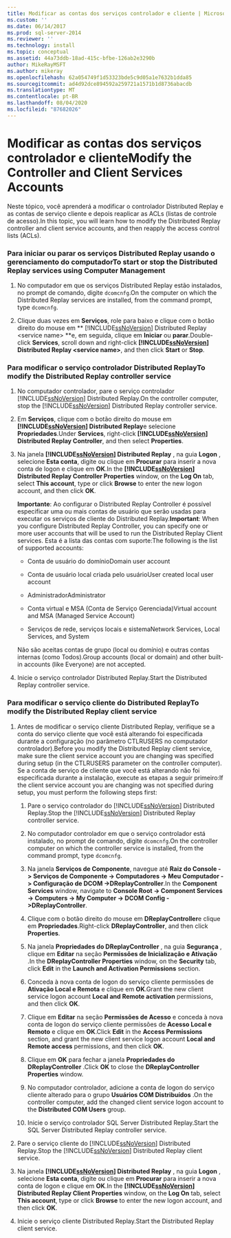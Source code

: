```yaml
---
title: Modificar as contas dos serviços controlador e cliente | Microsoft Docs
ms.custom: ''
ms.date: 06/14/2017
ms.prod: sql-server-2014
ms.reviewer: ''
ms.technology: install
ms.topic: conceptual
ms.assetid: 44a73ddb-18ad-415c-bfbe-126ab2e3290b
author: MikeRayMSFT
ms.author: mikeray
ms.openlocfilehash: 62a054749f1d53323bde5c9d05a1e7632b1dda85
ms.sourcegitcommit: ad4d92dce894592a259721a1571b1d8736abacdb
ms.translationtype: MT
ms.contentlocale: pt-BR
ms.lasthandoff: 08/04/2020
ms.locfileid: "87682026"
---
```

# <a name="modify-the-controller-and-client-services-accounts"></a><span data-ttu-id="62b04-102">Modificar as contas dos serviços controlador e cliente</span><span class="sxs-lookup"><span data-stu-id="62b04-102">Modify the Controller and Client Services Accounts</span></span>
  <span data-ttu-id="62b04-103">Neste tópico, você aprenderá a modificar o controlador Distributed Replay e as contas de serviço cliente e depois reaplicar as ACLs (listas de controle de acesso).</span><span class="sxs-lookup"><span data-stu-id="62b04-103">In this topic, you will learn how to modify the Distributed Replay controller and client service accounts, and then reapply the access control lists (ACLs).</span></span>  
  
### <a name="to-start-or-stop-the-distributed-replay-services-using-computer-management"></a><span data-ttu-id="62b04-104">Para iniciar ou parar os serviços Distributed Replay usando o gerenciamento do computador</span><span class="sxs-lookup"><span data-stu-id="62b04-104">To start or stop the Distributed Replay services using Computer Management</span></span>  
  
1.  <span data-ttu-id="62b04-105">No computador em que os serviços Distributed Replay estão instalados, no prompt de comando, digite `dcomcnfg`.</span><span class="sxs-lookup"><span data-stu-id="62b04-105">On the computer on which the Distributed Replay services are installed, from the command prompt, type `dcomcnfg`.</span></span>  
  
2.  <span data-ttu-id="62b04-106">Clique duas vezes em **Serviços**, role para baixo e clique com o botão direito do mouse em \*\* [!INCLUDE[ssNoVersion](../../includes/ssnoversion-md.md)] Distributed Replay \<service name> \*\*e, em seguida, clique em **Iniciar** ou **parar**.</span><span class="sxs-lookup"><span data-stu-id="62b04-106">Double-click **Services**, scroll down and right-click **[!INCLUDE[ssNoVersion](../../includes/ssnoversion-md.md)] Distributed Replay \<service name>**, and then click **Start** or **Stop**.</span></span>  
  
### <a name="to-modify-the-distributed-replay-controller-service"></a><span data-ttu-id="62b04-107">Para modificar o serviço controlador Distributed Replay</span><span class="sxs-lookup"><span data-stu-id="62b04-107">To modify the Distributed Replay controller service</span></span>  
  
1.  <span data-ttu-id="62b04-108">No computador controlador, pare o serviço controlador [!INCLUDE[ssNoVersion](../../includes/ssnoversion-md.md)] Distributed Replay.</span><span class="sxs-lookup"><span data-stu-id="62b04-108">On the controller computer, stop the [!INCLUDE[ssNoVersion](../../includes/ssnoversion-md.md)] Distributed Replay controller service.</span></span>  
  
2.  <span data-ttu-id="62b04-109">Em **Serviços**, clique com o botão direito do mouse em **[!INCLUDE[ssNoVersion](../../includes/ssnoversion-md.md)] Distributed Replay**e selecione **Propriedades**.</span><span class="sxs-lookup"><span data-stu-id="62b04-109">Under **Services**, right-click **[!INCLUDE[ssNoVersion](../../includes/ssnoversion-md.md)] Distributed Replay Controller**, and then select **Properties**.</span></span>  
  
3.  <span data-ttu-id="62b04-110">Na janela **[!INCLUDE[ssNoVersion](../../includes/ssnoversion-md.md)] Distributed Replay** , na guia **Logon** , selecione **Esta conta**, digite ou clique em **Procurar** para inserir a nova conta de logon e clique em **OK**.</span><span class="sxs-lookup"><span data-stu-id="62b04-110">In the **[!INCLUDE[ssNoVersion](../../includes/ssnoversion-md.md)] Distributed Replay Controller Properties** window, on the **Log On** tab, select **This account**, type or click **Browse** to enter the new logon account, and then click **OK**.</span></span>  
  
     <span data-ttu-id="62b04-111">**Importante**: Ao configurar o Distributed Replay Controller é possível especificar uma ou mais contas de usuário que serão usadas para executar os serviços de cliente do Distributed Replay.</span><span class="sxs-lookup"><span data-stu-id="62b04-111">**Important**: When you configure Distributed Replay Controller, you can specify one or more user accounts that will be used to run the Distributed Replay Client services.</span></span> <span data-ttu-id="62b04-112">Esta é a lista das contas com suporte:</span><span class="sxs-lookup"><span data-stu-id="62b04-112">The following is the list of supported accounts:</span></span>  
  
    -   <span data-ttu-id="62b04-113">Conta de usuário do domínio</span><span class="sxs-lookup"><span data-stu-id="62b04-113">Domain user account</span></span>  
  
    -   <span data-ttu-id="62b04-114">Conta de usuário local criada pelo usuário</span><span class="sxs-lookup"><span data-stu-id="62b04-114">User created local user account</span></span>  
  
    -   <span data-ttu-id="62b04-115">Administrador</span><span class="sxs-lookup"><span data-stu-id="62b04-115">Administrator</span></span>  
  
    -   <span data-ttu-id="62b04-116">Conta virtual e MSA (Conta de Serviço Gerenciada)</span><span class="sxs-lookup"><span data-stu-id="62b04-116">Virtual account and MSA (Managed Service Account)</span></span>  
  
    -   <span data-ttu-id="62b04-117">Serviços de rede, serviços locais e sistema</span><span class="sxs-lookup"><span data-stu-id="62b04-117">Network Services, Local Services, and System</span></span>  
  
     <span data-ttu-id="62b04-118">Não são aceitas contas de grupo (local ou domínio) e outras contas internas (como Todos).</span><span class="sxs-lookup"><span data-stu-id="62b04-118">Group accounts (local or domain) and other built-in accounts (like Everyone) are not accepted.</span></span>  
  
4.  <span data-ttu-id="62b04-119">Inicie o serviço controlador Distributed Replay.</span><span class="sxs-lookup"><span data-stu-id="62b04-119">Start the Distributed Replay controller service.</span></span>  
  
### <a name="to-modify-the-distributed-replay-client-service"></a><span data-ttu-id="62b04-120">Para modificar o serviço cliente do Distributed Replay</span><span class="sxs-lookup"><span data-stu-id="62b04-120">To modify the Distributed Replay client service</span></span>  
  
1.  <span data-ttu-id="62b04-121">Antes de modificar o serviço cliente Distributed Replay, verifique se a conta do serviço cliente que você está alterando foi especificada durante a configuração (no parâmetro CTLRUSERS no computador controlador).</span><span class="sxs-lookup"><span data-stu-id="62b04-121">Before you modify the Distributed Replay client service, make sure the client service account you are changing was specified during setup (in the CTLRUSERS parameter on the controller computer).</span></span> <span data-ttu-id="62b04-122">Se a conta de serviço de cliente que você está alterando não foi especificada durante a instalação, execute as etapas a seguir primeiro:</span><span class="sxs-lookup"><span data-stu-id="62b04-122">If the client service account you are changing was not specified during setup, you must perform the following steps first:</span></span>  
  
    1.  <span data-ttu-id="62b04-123">Pare o serviço controlador do [!INCLUDE[ssNoVersion](../../includes/ssnoversion-md.md)] Distributed Replay.</span><span class="sxs-lookup"><span data-stu-id="62b04-123">Stop the [!INCLUDE[ssNoVersion](../../includes/ssnoversion-md.md)] Distributed Replay controller service.</span></span>  
  
    2.  <span data-ttu-id="62b04-124">No computador controlador em que o serviço controlador está instalado, no prompt de comando, digite `dcomcnfg`.</span><span class="sxs-lookup"><span data-stu-id="62b04-124">On the controller computer on which the controller service is installed, from the command prompt, type `dcomcnfg`.</span></span>  
  
    3.  <span data-ttu-id="62b04-125">Na janela **Serviços de Componente**, navegue até **Raiz do Console -> Serviços de Componente -> Computadores -> Meu Computador -> Configuração de DCOM ->DReplayController**.</span><span class="sxs-lookup"><span data-stu-id="62b04-125">In the **Component Services** window, navigate to **Console Root -> Component Services -> Computers -> My Computer -> DCOM Config ->DReplayController**.</span></span>  
  
    4.  <span data-ttu-id="62b04-126">Clique com o botão direito do mouse em **DReplayController**e clique em **Propriedades**.</span><span class="sxs-lookup"><span data-stu-id="62b04-126">Right-click **DReplayController**, and then click **Properties**.</span></span>  
  
    5.  <span data-ttu-id="62b04-127">Na janela **Propriedades do DReplayController** , na guia **Segurança** , clique em **Editar** na seção **Permissões de Inicialização e Ativação** .</span><span class="sxs-lookup"><span data-stu-id="62b04-127">In the **DReplayController Properties** window, on the **Security** tab, click **Edit** in the **Launch and Activation Permissions** section.</span></span>  
  
    6.  <span data-ttu-id="62b04-128">Conceda à nova conta de logon do serviço cliente permissões de **Ativação Local e Remota** e clique em **OK**.</span><span class="sxs-lookup"><span data-stu-id="62b04-128">Grant the new client service logon account **Local and Remote activation** permissions, and then click **OK**.</span></span>  
  
    7.  <span data-ttu-id="62b04-129">Clique em **Editar** na seção **Permissões de Acesso** e conceda à nova conta de logon do serviço cliente permissões de **Acesso Local e Remoto** e clique em **OK**.</span><span class="sxs-lookup"><span data-stu-id="62b04-129">Click **Edit** in the **Access Permissions** section, and grant the new client service logon account **Local and Remote access** permissions, and then click **OK**.</span></span>  
  
    8.  <span data-ttu-id="62b04-130">Clique em **OK** para fechar a janela **Propriedades do DReplayController** .</span><span class="sxs-lookup"><span data-stu-id="62b04-130">Click **OK** to close the **DReplayController Properties** window.</span></span>  
  
    9. <span data-ttu-id="62b04-131">No computador controlador, adicione a conta de logon do serviço cliente alterado para o grupo **Usuários COM Distribuídos** .</span><span class="sxs-lookup"><span data-stu-id="62b04-131">On the controller computer, add the changed client service logon account to the **Distributed COM Users** group.</span></span>  
  
    10. <span data-ttu-id="62b04-132">Inicie o serviço controlador SQL Server Distributed Replay.</span><span class="sxs-lookup"><span data-stu-id="62b04-132">Start the SQL Server Distributed Replay controller service.</span></span>  
  
2.  <span data-ttu-id="62b04-133">Pare o serviço cliente do [!INCLUDE[ssNoVersion](../../includes/ssnoversion-md.md)] Distributed Replay.</span><span class="sxs-lookup"><span data-stu-id="62b04-133">Stop the [!INCLUDE[ssNoVersion](../../includes/ssnoversion-md.md)] Distributed Replay client service.</span></span>  
  
3.  <span data-ttu-id="62b04-134">Na janela **[!INCLUDE[ssNoVersion](../../includes/ssnoversion-md.md)] Distributed Replay** , na guia **Logon** , selecione **Esta conta**, digite ou clique em **Procurar** para inserir a nova conta de logon e clique em **OK**.</span><span class="sxs-lookup"><span data-stu-id="62b04-134">In the **[!INCLUDE[ssNoVersion](../../includes/ssnoversion-md.md)] Distributed Replay Client Properties** window, on the **Log On** tab, select **This account**, type or click **Browse** to enter the new logon account, and then click **OK**.</span></span>  
  
4.  <span data-ttu-id="62b04-135">Inicie o serviço cliente Distributed Replay.</span><span class="sxs-lookup"><span data-stu-id="62b04-135">Start the Distributed Replay client service.</span></span>  
  
  
